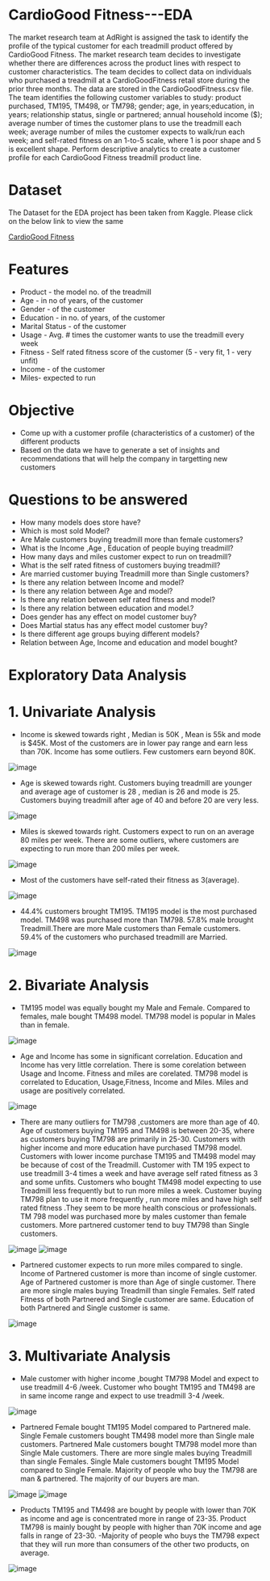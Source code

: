 # CardioGood Fitness---EDA
The market research team at AdRight is assigned the task to identify the profile of the typical customer for each treadmill product offered by CardioGood Fitness. The market research team decides to investigate whether there are differences across the product lines with respect to customer characteristics. The team decides to collect data on individuals who purchased a treadmill at a CardioGoodFitness retail store during the prior three months. The data are stored in the CardioGoodFitness.csv file. The team identifies the following customer variables to study: product purchased, TM195, TM498, or TM798; gender; age, in years;education, in years; relationship status, single or partnered; annual household income ($); average number of times the customer plans to use the treadmill each week; average number of miles the customer expects to walk/run each week; and self-rated fitness on an 1-to-5 scale, where 1 is poor shape and 5 is excellent shape. Perform descriptive analytics to create a customer profile for each CardioGood Fitness treadmill product line.


# Dataset
The Dataset for the EDA project has been taken from Kaggle. Please click on the below link to view the same

[CardioGood Fitness](https://www.kaggle.com/saurav9786/cardiogoodfitness/ "CardioGood Fitness")

# Features
  - Product - the model no. of the treadmill
  - Age - in no of years, of the customer
  - Gender - of the customer
  - Education - in no. of years, of the customer
  - Marital Status - of the customer
  - Usage - Avg. # times the customer wants to use the treadmill every week
  - Fitness - Self rated fitness score of the customer (5 - very fit, 1 - very unfit)
  - Income - of the customer
  - Miles- expected to run

# Objective
  - Come up with a customer profile (characteristics of a customer) of the different products
  - Based on the data we have to generate a set of insights and recommendations that will help the company in targetting new customers

# Questions to be answered
  - How many models does store have?
  - Which is most sold Model?
  - Are Male customers buying treadmill more than female customers?
  - What is the Income ,Age , Education of people buying treadmill?
  - How many days and miles customer expect to run on treadmill?
  - What is the self rated fitness of customers buying treadmill?
  - Are married customer buying Treadmill more than Single customers?
  - Is there any relation between Income and model?
  - Is there any relation between Age and model?
  - Is there any relation between self rated fitness and model?
  - Is there any relation between education and model.?
  - Does gender has any effect on model customer buy?
  - Does Martial status has any effect model customer buy?
  - Is there different age groups buying different models?
  - Relation between Age, Income and education and model bought?


# Exploratory Data Analysis
# 1. Univariate Analysis

- Income is skewed towards right , Median is 50K , Mean is 55k and mode is $45K. Most of the customers are in lower pay range and earn less than 70K. Income has some outliers. Few customers earn beyond 80K.

![image](https://raw.githubusercontent.com/PeyalBhattacharjee/Cardio-Good-Fitness---EDA/main/Images/Capture_1.PNG)

- Age is skewed towards right. Customers buying treadmill are younger and average age of customer is 28 , median is 26 and mode is 25. Customers buying treadmill after age of 40 and before 20 are very less.

![image](https://raw.githubusercontent.com/PeyalBhattacharjee/Cardio-Good-Fitness---EDA/main/Images/Capture_2.PNG)

- Miles is skewed towards right. Customers expect to run on an average 80 miles per week. There are some outliers, where customers are expecting to run more than 200 miles per week.

![image](https://raw.githubusercontent.com/PeyalBhattacharjee/Cardio-Good-Fitness---EDA/main/Images/Capture_3.PNG)

- Most of the customers have self-rated their fitness as 3(average).

![image](https://raw.githubusercontent.com/PeyalBhattacharjee/Cardio-Good-Fitness---EDA/main/Images/Capture_4.PNG)

- 44.4% customers brought TM195. TM195 model is the most purchased model. TM498 was purchased more than TM798. 57.8% male brought Treadmill.There are more Male customers than Female customers. 59.4% of the customers who purchased treadmill are Married.

![image](https://raw.githubusercontent.com/PeyalBhattacharjee/Cardio-Good-Fitness---EDA/main/Images/Capture_5.PNG)

# 2. Bivariate Analysis

- TM195 model was equally bought my Male and Female. Compared to females, male bought TM498 model. TM798 model is popular in Males than in female.

![image](https://raw.githubusercontent.com/PeyalBhattacharjee/Cardio-Good-Fitness---EDA/main/Images/Capture_6.PNG)

- Age and Income has some in significant correlation. Education and Income has very little correlation. There is some corelation between Usage and Income. Fitness and miles are corelated. TM798 model is correlated to Education, Usage,Fitness, Income and Miles. Miles and usage are positively correlated.

![image](https://raw.githubusercontent.com/PeyalBhattacharjee/Cardio-Good-Fitness---EDA/main/Images/Capture_7.PNG)

- There are many outliers for TM798 ,customers are more than age of 40. Age of customers buying TM195 and TM498 is between 20-35, where as customers buying TM798 are primarily in 25-30. Customers with higher income and more education have purchased TM798 model. Customers with lower income purchase TM195 and TM498 model may be because of cost of the Treadmill. Customer with TM 195 expect to use treadmill 3-4 times a week and have average self rated fitness as 3 and some unfits. Customers who bought TM498 model expecting to use Treadmill less frequently but to run more miles a week. Customer buying TM798 plan to use it more frequently , run more miles and have high self rated fitness .They seem to be more health conscious or professionals. TM 798 model was purchased more by males customer than female customers. More partnered customer tend to buy TM798 than Single customers.

![image](https://raw.githubusercontent.com/PeyalBhattacharjee/Cardio-Good-Fitness---EDA/main/Images/Capture_8.PNG)
![image](https://raw.githubusercontent.com/PeyalBhattacharjee/Cardio-Good-Fitness---EDA/main/Images/Capture_9.PNG)

- Partnered customer expects to run more miles compared to single. Income of Partnered customer is more than income of single customer. Age of Partnered customer is more than Age of single customer. There are more single males buying Treadmill than single Females. Self rated Fitness of both Partnered and Single customer are same.
Education of both Partnered and Single customer is same.

![image](https://raw.githubusercontent.com/PeyalBhattacharjee/Cardio-Good-Fitness---EDA/main/Images/Capture_10.PNG)

# 3. Multivariate Analysis

- Male customer with higher income ,bought TM798 Model and expect to use treadmill 4-6 /week. Customer who bought TM195 and TM498 are in same income range and expect to use treadmill 3-4 /week.

![image](https://raw.githubusercontent.com/PeyalBhattacharjee/Cardio-Good-Fitness---EDA/main/Images/Capture_11.PNG)

- Partnered Female bought TM195 Model compared to Partnered male. Single Female customers bought TM498 model more than Single male customers. Partnered Male customers bought TM798 model more than Single Male customers. There are more single males buying Treadmill than single Females. Single Male customers bought TM195 Model compared to Single Female. Majority of people who buy the TM798 are man & partnered. The majority of our buyers are man.

![image](https://raw.githubusercontent.com/PeyalBhattacharjee/Cardio-Good-Fitness---EDA/main/Images/Capture_12.PNG)
![image](https://raw.githubusercontent.com/PeyalBhattacharjee/Cardio-Good-Fitness---EDA/main/Images/Capture_13.PNG)

- Products TM195 and TM498 are bought by people with lower than 70K as income and age is concentrated more in range of 23-35. Product TM798 is mainly bought by people with higher than 70K income and age falls in range of 23-30. -Majority of people who buys the TM798 expect that they will run more than consumers of the other two products, on average.

![image](https://raw.githubusercontent.com/PeyalBhattacharjee/Cardio-Good-Fitness---EDA/main/Images/Capture_14.PNG)
